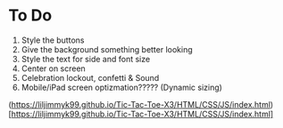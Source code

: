 # To Do
1. Style the buttons
2. Give the background something better looking
3. Style the text for side and font size
4. Center on screen
5. Celebration lockout, confetti & Sound
6. Mobile/iPad screen optizmation????? (Dynamic sizing)

(https://liljimmyk99.github.io/Tic-Tac-Toe-X3/HTML/CSS/JS/index.html)[https://liljimmyk99.github.io/Tic-Tac-Toe-X3/HTML/CSS/JS/index.html]